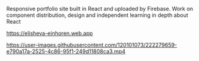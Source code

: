 Responsive portfolio site built in React and uploaded by Firebase.
Work on component distribution, design and independent learning in depth about React

https://elisheva-einhoren.web.app

https://user-images.githubusercontent.com/120101073/222279659-e790a17a-2525-4c86-95f1-249d11808ca3.mp4

